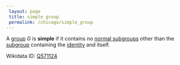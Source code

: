 ```yaml
---
 layout: page
 title: simple group
 permalink: /chicago/simple_group
---
```


A [group](https://mathgloss.github.io/MathGloss/chicago/group) $G$ is **simple** if it contains no [normal subgroups](https://mathgloss.github.io/MathGloss/chicago/normal_subgroup) other than the [subgroup](https://mathgloss.github.io/MathGloss/chicago/subgroup) containing the [identity](https://mathgloss.github.io/MathGloss/chicago/identity) and itself. 

Wikidata ID: [Q571124](https://www.wikidata.org/wiki/Q571124)